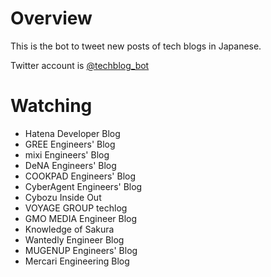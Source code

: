 # Overview

This is the bot to tweet new posts of tech blogs in Japanese.

Twitter account is [@techblog_bot](https://twitter.com/techblog_bot)

# Watching

- Hatena Developer Blog
- GREE Engineers' Blog
- mixi Engineers' Blog
- DeNA Engineers' Blog
- COOKPAD Engineers' Blog
- CyberAgent Engineers' Blog
- Cybozu Inside Out
- VOYAGE GROUP techlog
- GMO MEDIA Engineer Blog
- Knowledge of Sakura
- Wantedly Engineer Blog
- MUGENUP Engineers' Blog
- Mercari Engineering Blog
